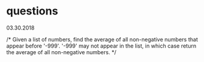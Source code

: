 # questions

03.30.2018

/* Given a list of numbers, find the average of all non-negative numbers
that appear before '-999'. '-999' may not appear in the list, in which case 
return the average of all non-negative numbers. */


